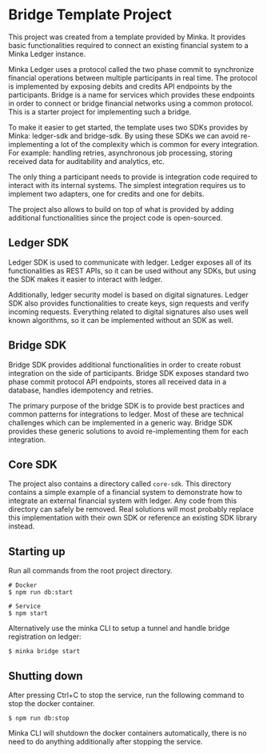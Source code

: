 # Bridge Template Project

This project was created from a template provided by Minka. It provides basic functionalities required to connect an existing financial system to a Minka Ledger instance.

Minka Ledger uses a protocol called the two phase commit to synchronize financial operations between multiple participants in real time. The protocol is implemented by exposing debits and credits API endpoints by the participants. Bridge is a name for services which provides these endpoints in order to connect or bridge financial networks using a common protocol. This is a starter project for implementing such a bridge.

To make it easier to get started, the template uses two SDKs provides by Minka: ledger-sdk and bridge-sdk. By using these SDKs we can avoid re-implementing a lot of the complexity which is common for every integration. For example: handling retries, asynchronous job processing, storing received data for auditability and analytics, etc.

The only thing a participant needs to provide is integration code required to interact with its internal systems. The simplest integration requires us to implement two adapters, one for credits and one for debits.

The project also allows to build on top of what is provided by adding additional functionalities since the project code is open-sourced.

## Ledger SDK

Ledger SDK is used to communicate with ledger. Ledger exposes all of its functionalities as REST APIs, so it can be used without any SDKs, but using the SDK makes it easier to interact with ledger.

Additionally, ledger security model is based on digital signatures. Ledger SDK also provides functionalities to create keys, sign requests and verify incoming requests. Everything related to digital signatures also uses well known algorithms, so it can be implemented without an SDK as well.

## Bridge SDK

Bridge SDK provides additional functionalities in order to create robust integration on the side of participants. Bridge SDK exposes standard two phase commit protocol API endpoints, stores all received data in a database, handles idempotency and retries.

The primary purpose of the bridge SDK is to provide best practices and common patterns for integrations to ledger. Most of these are technical challenges which can be implemented in a generic way. Bridge SDK provides these generic solutions to avoid re-implementing them for each integration.

## Core SDK

The project also contains a directory called `core-sdk`. This directory contains a simple example of a financial system to demonstrate how to integrate an external financial system with ledger. Any code from this directory can safely be removed. Real solutions will most probably replace this implementation with their own SDK or reference an existing SDK library instead.

## Starting up

Run all commands from the root project directory.

```shell
# Docker
$ npm run db:start

# Service
$ npm start
```

Alternatively use the minka CLI to setup a tunnel and handle bridge registration on ledger:
```
$ minka bridge start
```

## Shutting down

After pressing Ctrl+C to stop the service, run the following command to stop the docker container.

```shell
$ npm run db:stop
```

Minka CLI will shutdown the docker containers automatically, there is no need to do anything additionally after stopping the service.
